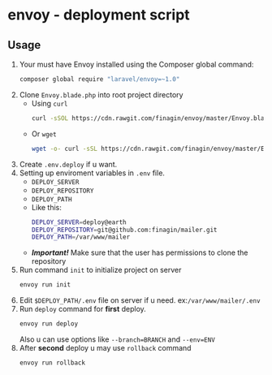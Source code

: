 # envoy - deployment script
## Usage
1) Your must have Envoy installed using the Composer global command:
	```bash
	composer global require "laravel/envoy=~1.0"
	```
0) Clone `Envoy.blade.php` into root project directory
	* Using `curl`
		```bash
		curl -sSOL https://cdn.rawgit.com/finagin/envoy/master/Envoy.blade.php
		```
	* Or `wget`
		```bash
		wget -o- curl -sSL https://cdn.rawgit.com/finagin/envoy/master/Envoy.blade.php
		```
0) Create `.env.deploy` if u want.
0) Setting up enviroment variables in `.env` file.
    * `DEPLOY_SERVER`
    * `DEPLOY_REPOSITORY`
    * `DEPLOY_PATH`
    * Like this:
    	```bash
    	DEPLOY_SERVER=deploy@earth
	  	DEPLOY_REPOSITORY=git@github.com:finagin/mailer.git
	  	DEPLOY_PATH=/var/www/mailer
		```
	* ***Important!*** Make sure that the user has permissions to clone the repository
0) Run command `init` to initialize project on server
	```bash
	envoy run init
	```
0) Edit `$DEPLOY_PATH/.env` file on server if u need. ex:`/var/www/mailer/.env`
0) Run `deploy` command for **first** deploy.
	```bash
	envoy run deploy
	```
	Also u can use options like `--branch=BRANCH` and `--env=ENV`
0) After **second** deploy u may use `rollback` command
	```bash
	envoy run rollback
	```
